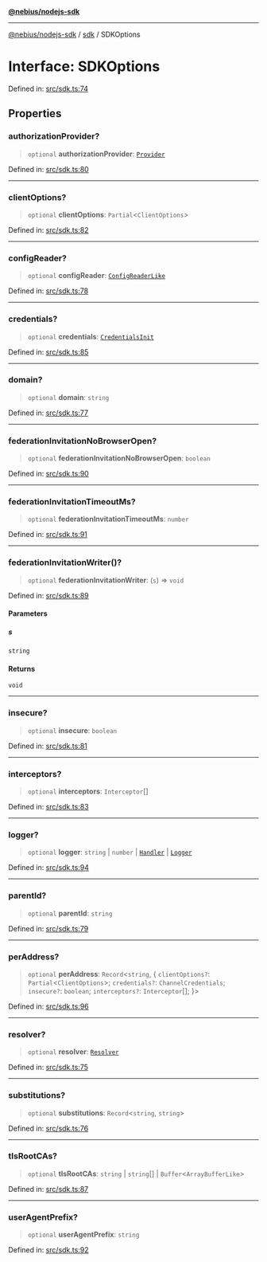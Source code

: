 [**@nebius/nodejs-sdk**](../../README.md)

---

[@nebius/nodejs-sdk](../../README.md) / [sdk](../README.md) / SDKOptions

# Interface: SDKOptions

Defined in: [src/sdk.ts:74](https://github.com/nebius/nodejs-sdk/blob/a37d220b2851e3bf0d396cb03828d544f584df45/src/sdk.ts#L74)

## Properties

### authorizationProvider?

> `optional` **authorizationProvider**: [`Provider`](../../runtime/authorization/provider/interfaces/Provider.md)

Defined in: [src/sdk.ts:80](https://github.com/nebius/nodejs-sdk/blob/a37d220b2851e3bf0d396cb03828d544f584df45/src/sdk.ts#L80)

---

### clientOptions?

> `optional` **clientOptions**: `Partial`\<`ClientOptions`\>

Defined in: [src/sdk.ts:82](https://github.com/nebius/nodejs-sdk/blob/a37d220b2851e3bf0d396cb03828d544f584df45/src/sdk.ts#L82)

---

### configReader?

> `optional` **configReader**: [`ConfigReaderLike`](../../runtime/cli_config_interfaces/interfaces/ConfigReaderLike.md)

Defined in: [src/sdk.ts:78](https://github.com/nebius/nodejs-sdk/blob/a37d220b2851e3bf0d396cb03828d544f584df45/src/sdk.ts#L78)

---

### credentials?

> `optional` **credentials**: [`CredentialsInit`](../type-aliases/CredentialsInit.md)

Defined in: [src/sdk.ts:85](https://github.com/nebius/nodejs-sdk/blob/a37d220b2851e3bf0d396cb03828d544f584df45/src/sdk.ts#L85)

---

### domain?

> `optional` **domain**: `string`

Defined in: [src/sdk.ts:77](https://github.com/nebius/nodejs-sdk/blob/a37d220b2851e3bf0d396cb03828d544f584df45/src/sdk.ts#L77)

---

### federationInvitationNoBrowserOpen?

> `optional` **federationInvitationNoBrowserOpen**: `boolean`

Defined in: [src/sdk.ts:90](https://github.com/nebius/nodejs-sdk/blob/a37d220b2851e3bf0d396cb03828d544f584df45/src/sdk.ts#L90)

---

### federationInvitationTimeoutMs?

> `optional` **federationInvitationTimeoutMs**: `number`

Defined in: [src/sdk.ts:91](https://github.com/nebius/nodejs-sdk/blob/a37d220b2851e3bf0d396cb03828d544f584df45/src/sdk.ts#L91)

---

### federationInvitationWriter()?

> `optional` **federationInvitationWriter**: (`s`) => `void`

Defined in: [src/sdk.ts:89](https://github.com/nebius/nodejs-sdk/blob/a37d220b2851e3bf0d396cb03828d544f584df45/src/sdk.ts#L89)

#### Parameters

##### s

`string`

#### Returns

`void`

---

### insecure?

> `optional` **insecure**: `boolean`

Defined in: [src/sdk.ts:81](https://github.com/nebius/nodejs-sdk/blob/a37d220b2851e3bf0d396cb03828d544f584df45/src/sdk.ts#L81)

---

### interceptors?

> `optional` **interceptors**: `Interceptor`[]

Defined in: [src/sdk.ts:83](https://github.com/nebius/nodejs-sdk/blob/a37d220b2851e3bf0d396cb03828d544f584df45/src/sdk.ts#L83)

---

### logger?

> `optional` **logger**: `string` \| `number` \| [`Handler`](../../runtime/util/logging/interfaces/Handler.md) \| [`Logger`](../../runtime/util/logging/classes/Logger.md)

Defined in: [src/sdk.ts:94](https://github.com/nebius/nodejs-sdk/blob/a37d220b2851e3bf0d396cb03828d544f584df45/src/sdk.ts#L94)

---

### parentId?

> `optional` **parentId**: `string`

Defined in: [src/sdk.ts:79](https://github.com/nebius/nodejs-sdk/blob/a37d220b2851e3bf0d396cb03828d544f584df45/src/sdk.ts#L79)

---

### perAddress?

> `optional` **perAddress**: `Record`\<`string`, \{ `clientOptions?`: `Partial`\<`ClientOptions`\>; `credentials?`: `ChannelCredentials`; `insecure?`: `boolean`; `interceptors?`: `Interceptor`[]; \}\>

Defined in: [src/sdk.ts:96](https://github.com/nebius/nodejs-sdk/blob/a37d220b2851e3bf0d396cb03828d544f584df45/src/sdk.ts#L96)

---

### resolver?

> `optional` **resolver**: [`Resolver`](../../runtime/resolver/interfaces/Resolver.md)

Defined in: [src/sdk.ts:75](https://github.com/nebius/nodejs-sdk/blob/a37d220b2851e3bf0d396cb03828d544f584df45/src/sdk.ts#L75)

---

### substitutions?

> `optional` **substitutions**: `Record`\<`string`, `string`\>

Defined in: [src/sdk.ts:76](https://github.com/nebius/nodejs-sdk/blob/a37d220b2851e3bf0d396cb03828d544f584df45/src/sdk.ts#L76)

---

### tlsRootCAs?

> `optional` **tlsRootCAs**: `string` \| `string`[] \| `Buffer`\<`ArrayBufferLike`\>

Defined in: [src/sdk.ts:87](https://github.com/nebius/nodejs-sdk/blob/a37d220b2851e3bf0d396cb03828d544f584df45/src/sdk.ts#L87)

---

### userAgentPrefix?

> `optional` **userAgentPrefix**: `string`

Defined in: [src/sdk.ts:92](https://github.com/nebius/nodejs-sdk/blob/a37d220b2851e3bf0d396cb03828d544f584df45/src/sdk.ts#L92)
